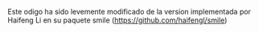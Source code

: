Este odigo ha sido levemente modificado de la version implementada por Haifeng Li en su paquete smile (https://github.com/haifengl/smile)